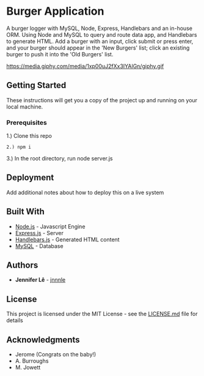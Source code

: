 # Burger Application

A burger logger with MySQL, Node, Express, Handlebars and an in-house ORM. Using Node and MySQL to query and route data app, and Handlebars to generate HTML. Add a burger with an input, click submit or press enter, and your burger should appear in the 'New Burgers' list; click an existing burger to push it into the 'Old Burgers' list.

https://media.giphy.com/media/1xp00uJ2fXx3IYAlGn/giphy.gif

## Getting Started

These instructions will get you a copy of the project up and running on your local machine.

### Prerequisites

1.) Clone this repo

```
2.) npm i 

```
3.) In the root directory, run node server.js


## Deployment

Add additional notes about how to deploy this on a live system

## Built With

* [Node.js](https://nodejs.org/en/) - Javascript Engine
* [Express.js](https://expressjs.com/) - Server
* [Handlebars.js](http://handlebarsjs.com/) - Generated HTML content
* [MySQL](https://www.mysql.com/) - Database

## Authors

* **Jennifer Lê** - [jnnnle](https://github.com/jnnnle)

## License

This project is licensed under the MIT License - see the [LICENSE.md](LICENSE.md) file for details

## Acknowledgments

* Jerome (Congrats on the baby!)
* A. Burroughs
* M. Jowett

